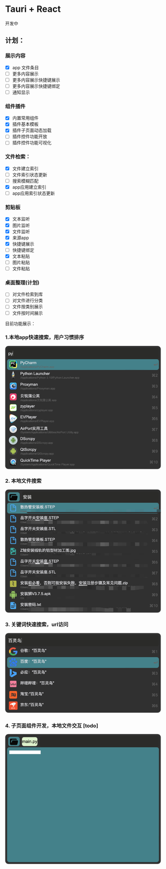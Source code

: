 # Tauri + React

开发中

## 计划：
### 展示内容
- [x] app 文件条目
- [ ] 更多内容展示 
- [ ] 更多内容展示快捷键展示 
- [ ] 更多内容展示快捷键绑定
- [ ] 通知显示

### 组件插件
- [x] 内置常用组件
- [x] 插件基本模板
- [x] 插件子页面动态加载
- [ ] 插件控件功能开放
- [ ] 插件控件功能可视化
### 文件检索：
- [x] 文件建立索引 
- [ ] 文件索引状态更新
- [ ] 搜索模糊匹配
- [x] app应用建立索引
- [ ] app应用索引状态更新

### 剪贴板
- [x] 文本监听  
- [x] 图片监听
- [x] 文件监听
- [x] 来源app 
- [x] 快捷键展示
- [ ] 快捷键绑定
- [x] 文本粘贴 
- [ ] 图片粘贴 
- [ ] 文件粘贴

### 桌面整理(计划)
- [ ] 对文件检索到库
- [ ] 对文件进行分类
- [ ] 文件按类别展示
- [ ] 文件按时间展示

目前功能展示：

### 1.本地app快速搜索，用户习惯排序
![image](show/2.png)

### 2. 本地文件搜索
![image](show/3.png)

### 3. 关键词快速搜索，url访问
![image](show/4.png)

### 4. 子页面组件开发，本地文件交互 [todo]
![image](show/5.png)
